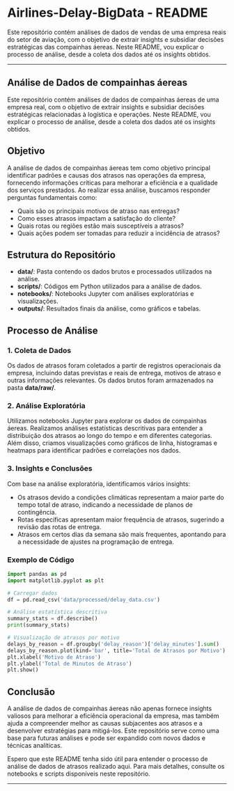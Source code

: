 # Airlines-Delay-BigData - README
 
Este repositório contém análises de dados de vendas de uma empresa reais do setor de aviação, com o objetivo de extrair insights e subsidiar decisões estratégicas das compainhas áereas. Neste README, vou explicar o processo de análise, desde a coleta dos dados até os insights obtidos.

---

## Análise de Dados de compainhas áereas 

Este repositório contém análises de dados de compainhas áereas de uma empresa real, com o objetivo de extrair insights e subsidiar decisões estratégicas relacionadas à logística e operações. Neste README, vou explicar o processo de análise, desde a coleta dos dados até os insights obtidos.

## Objetivo

A análise de dados de compainhas áereas tem como objetivo principal identificar padrões e causas dos atrasos nas operações da empresa, fornecendo informações críticas para melhorar a eficiência e a qualidade dos serviços prestados. Ao realizar essa análise, buscamos responder perguntas fundamentais como:

- Quais são os principais motivos de atraso nas entregas?
- Como esses atrasos impactam a satisfação do cliente?
- Quais rotas ou regiões estão mais susceptíveis a atrasos?
- Quais ações podem ser tomadas para reduzir a incidência de atrasos?

## Estrutura do Repositório

- **data/**: Pasta contendo os dados brutos e processados utilizados na análise.
- **scripts/**: Códigos em Python utilizados para a análise de dados.
- **notebooks/**: Notebooks Jupyter com análises exploratórias e visualizações.
- **outputs/**: Resultados finais da análise, como gráficos e tabelas.

## Processo de Análise

### 1. Coleta de Dados

Os dados de atrasos foram coletados a partir de registros operacionais da empresa, incluindo datas previstas e reais de entrega, motivos de atraso e outras informações relevantes. Os dados brutos foram armazenados na pasta **data/raw/**.

### 2. Análise Exploratória

Utilizamos notebooks Jupyter para explorar os dados de compainhas áereas. Realizamos análises estatísticas descritivas para entender a distribuição dos atrasos ao longo do tempo e em diferentes categorias. Além disso, criamos visualizações como gráficos de linha, histogramas e heatmaps para identificar padrões e correlações nos dados.

### 3. Insights e Conclusões

Com base na análise exploratória, identificamos vários insights:

- Os atrasos devido a condições climáticas representam a maior parte do tempo total de atraso, indicando a necessidade de planos de contingência.
- Rotas específicas apresentam maior frequência de atrasos, sugerindo a revisão das rotas de entrega.
- Atrasos em certos dias da semana são mais frequentes, apontando para a necessidade de ajustes na programação de entrega.

### Exemplo de Código

```python
import pandas as pd
import matplotlib.pyplot as plt

# Carregar dados
df = pd.read_csv('data/processed/delay_data.csv')

# Análise estatística descritiva
summary_stats = df.describe()
print(summary_stats)

# Visualização de atrasos por motivo
delays_by_reason = df.groupby('delay_reason')['delay_minutes'].sum()
delays_by_reason.plot(kind='bar', title='Total de Atrasos por Motivo')
plt.xlabel('Motivo de Atraso')
plt.ylabel('Total de Minutos de Atraso')
plt.show()
```

## Conclusão

A análise de dados de compainhas áereas não apenas fornece insights valiosos para melhorar a eficiência operacional da empresa, mas também ajuda a compreender melhor as causas subjacentes aos atrasos e a desenvolver estratégias para mitigá-los. Este repositório serve como uma base para futuras análises e pode ser expandido com novos dados e técnicas analíticas.

Espero que este README tenha sido útil para entender o processo de análise de dados de atrasos realizado aqui. Para mais detalhes, consulte os notebooks e scripts disponíveis neste repositório.

---
